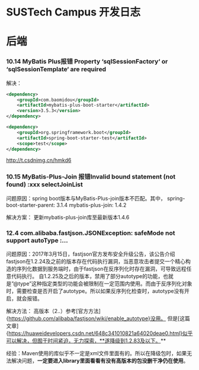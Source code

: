 # SUSTech Campus 开发日志

# 后端

### 10.14 MyBatis Plus报错 Property ‘sqlSessionFactory‘ or ‘sqlSessionTemplate‘ are required

解决：

```xml
<dependency>
    <groupId>com.baomidou</groupId>
    <artifactId>mybatis-plus-boot-starter</artifactId>
    <version>3.5.3</version>
</dependency>

<dependency>
    <groupId>org.springframework.boot</groupId>
    <artifactId>spring-boot-starter-test</artifactId>
    <scope>test</scope>
</dependency>
```

http://t.csdnimg.cn/hmkd6



### 10.15 MyBatis-Plus-Join 报错Invalid bound statement (not found) :xxx selectJoinList 

问题原因：spring boot版本与MyBatis-Plus-join版本不匹配。其中，
spring-boot-starter-parent: 3.1.4
mybatis-plus-join: 1.4.2

解决方案：
更新mybatis-plus-join库至最新版本1.4.6

### 12.4 com.alibaba.fastjson.JSONException: safeMode not support autoType :...
问题原因：2017年3月15日，fastjson官方发布安全升级公告，该公告介绍fastjson在1.2.24及之前的版本存在代码执行漏洞，当恶意攻击者提交一个精心构造的序列化数据到服务端时，由于fastjson在反序列化时存在漏洞，可导致远程任意代码执行。 自1.2.25及之后的版本，禁用了部分autotype的功能，也就是”@type”这种指定类型的功能会被限制在一定范围内使用。而由于反序列化对象时，需要检查是否开启了autotype。所以如果反序列化检查时，autotype没有开启，就会报错。

解决方法：
高版本（2.*.*）参考[官方方法]{https://github.com/alibaba/fastjson/wiki/enable_autotype}没用。
但是[这篇文章]{https://huaweidevelopers.csdn.net/648c341010821a64020deae0.html}似乎可以解决，但囿于时间紧迫，无力探索，**遂降级到1.2.83及以下。**

经验：Maven使用的库似乎不一定是xml文件里面有的。所以在降级包时，如果无法解决问题，**一定要进入library里面看看有没有高版本的包没删干净仍在使用**。


 
